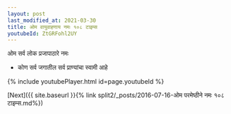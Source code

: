 ```yaml
---
layout: post
last_modified_at: 2021-03-30
title: ओम वायुवाहणाय नमः १०८ टाइम्स
youtubeId: ZtGRFohl2UY
---
```

 
 
 ओम सर्व लोक प्रजापाठारे नमः  
 
 -  कोण सर्व जगातील सर्व प्राण्यांचा स्वामी आहे 
 
  
 
  
 
 
 
 
 
 


{% include youtubePlayer.html id=page.youtubeId %}
 
[Next]({{ site.baseurl }}{% link  split2/_posts/2016-07-16-ओम परमेष्ठीने नमः १०८ टाइम्स.md%})
 
